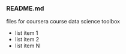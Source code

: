 ### README.md

files for coursera course data science toolbox

* list item 1
* list item 2
* list item N


